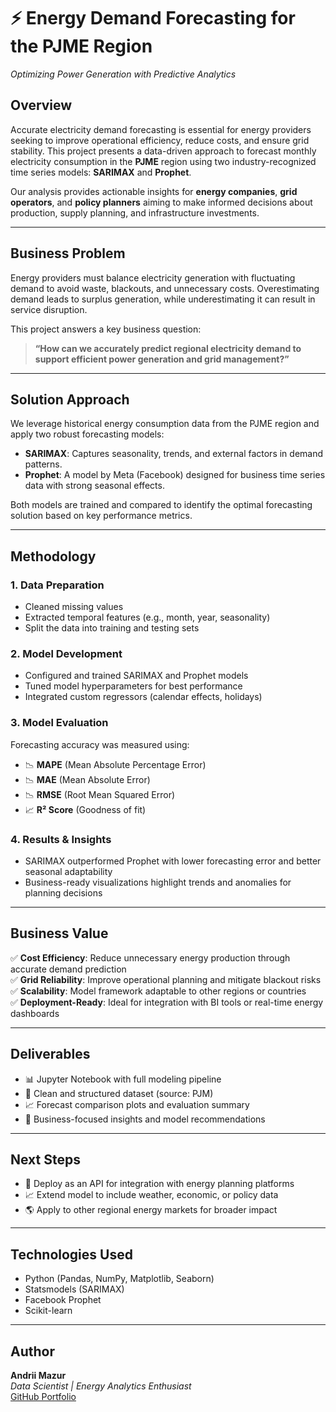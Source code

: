 # ⚡ Energy Demand Forecasting for the PJME Region  
*Optimizing Power Generation with Predictive Analytics*

## Overview

Accurate electricity demand forecasting is essential for energy providers seeking to improve operational efficiency, reduce costs, and ensure grid stability. This project presents a data-driven approach to forecast monthly electricity consumption in the **PJME** region using two industry-recognized time series models: **SARIMAX** and **Prophet**.

Our analysis provides actionable insights for **energy companies**, **grid operators**, and **policy planners** aiming to make informed decisions about production, supply planning, and infrastructure investments.

---

## Business Problem

Energy providers must balance electricity generation with fluctuating demand to avoid waste, blackouts, and unnecessary costs. Overestimating demand leads to surplus generation, while underestimating it can result in service disruption.

This project answers a key business question:

> **“How can we accurately predict regional electricity demand to support efficient power generation and grid management?”**

---

## Solution Approach

We leverage historical energy consumption data from the PJME region and apply two robust forecasting models:

- **SARIMAX**: Captures seasonality, trends, and external factors in demand patterns.
- **Prophet**: A model by Meta (Facebook) designed for business time series data with strong seasonal effects.

Both models are trained and compared to identify the optimal forecasting solution based on key performance metrics.

---

## Methodology

### 1. **Data Preparation**
- Cleaned missing values
- Extracted temporal features (e.g., month, year, seasonality)
- Split the data into training and testing sets

### 2. **Model Development**
- Configured and trained SARIMAX and Prophet models
- Tuned model hyperparameters for best performance
- Integrated custom regressors (calendar effects, holidays)

### 3. **Model Evaluation**
Forecasting accuracy was measured using:

- 📉 **MAPE** (Mean Absolute Percentage Error)
- 📉 **MAE** (Mean Absolute Error)
- 📉 **RMSE** (Root Mean Squared Error)
- 📈 **R² Score** (Goodness of fit)

### 4. **Results & Insights**
- SARIMAX outperformed Prophet with lower forecasting error and better seasonal adaptability
- Business-ready visualizations highlight trends and anomalies for planning decisions

---

## Business Value

✅ **Cost Efficiency**: Reduce unnecessary energy production through accurate demand prediction  
✅ **Grid Reliability**: Improve operational planning and mitigate blackout risks  
✅ **Scalability**: Model framework adaptable to other regions or countries  
✅ **Deployment-Ready**: Ideal for integration with BI tools or real-time energy dashboards

---

## Deliverables

- 📊 Jupyter Notebook with full modeling pipeline
- 📁 Clean and structured dataset (source: PJM)
- 📈 Forecast comparison plots and evaluation summary
- 📄 Business-focused insights and model recommendations

---

## Next Steps

- 🔌 Deploy as an API for integration with energy planning platforms
- 📈 Extend model to include weather, economic, or policy data
- 🌎 Apply to other regional energy markets for broader impact

---

## Technologies Used

- Python (Pandas, NumPy, Matplotlib, Seaborn)
- Statsmodels (SARIMAX)
- Facebook Prophet
- Scikit-learn

---

## Author

**Andrii Mazur**  
*Data Scientist | Energy Analytics Enthusiast*  
[GitHub Portfolio](https://github.com/mazurandrii92)